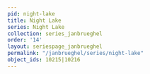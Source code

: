 ```yaml
---
pid: night-lake
title: Night Lake
series: Night Lake
collection: series_janbrueghel
order: '14'
layout: seriespage_janbrueghel
permalink: "/janbrueghel/series/night-lake"
object_ids: 10215|10216
---
```

